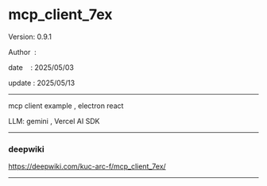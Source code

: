 ﻿# mcp_client_7ex

 Version: 0.9.1

 Author  : 

 date    : 2025/05/03
 
 update  : 2025/05/13

***
mcp client example , electron react

LLM: gemini , Vercel AI SDK

***
### deepwiki

https://deepwiki.com/kuc-arc-f/mcp_client_7ex/


***